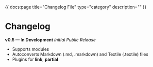 {{ docs:page
  title="Changelog File"
  type="category"
  description=""
}}

# Changelog

__v0.5 &mdash; In Development__ _Initial Public Release_

- Supports modules
- Autoconverts Markdown (.md, .markdown) and Textile (.textile) files
- Plugins for __link__, __partial__

